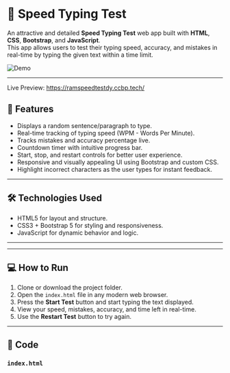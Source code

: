 # 🚀 Speed Typing Test

An attractive and detailed **Speed Typing Test** web app built with **HTML**, **CSS**, **Bootstrap**, and **JavaScript**.  
This app allows users to test their typing speed, accuracy, and mistakes in real-time by typing the given text within a time limit.

![Demo](https://assets.ccbp.in/frontend/content/dynamic-webapps/speed-typing-test-output.gif)

---

Live Preview: https://ramspeedtestdy.ccbp.tech/

## 🎯 Features
- Displays a random sentence/paragraph to type.
- Real-time tracking of typing speed (WPM - Words Per Minute).
- Tracks mistakes and accuracy percentage live.
- Countdown timer with intuitive progress bar.
- Start, stop, and restart controls for better user experience.
- Responsive and visually appealing UI using Bootstrap and custom CSS.
- Highlight incorrect characters as the user types for instant feedback.

---

## 🛠 Technologies Used
- HTML5 for layout and structure.
- CSS3 + Bootstrap 5 for styling and responsiveness.
- JavaScript for dynamic behavior and logic.

---


---

## 💻 How to Run
1. Clone or download the project folder.
2. Open the `index.html` file in any modern web browser.
3. Press the **Start Test** button and start typing the text displayed.
4. View your speed, mistakes, accuracy, and time left in real-time.
5. Use the **Restart Test** button to try again.

---

## 📝 Code

### `index.html`

